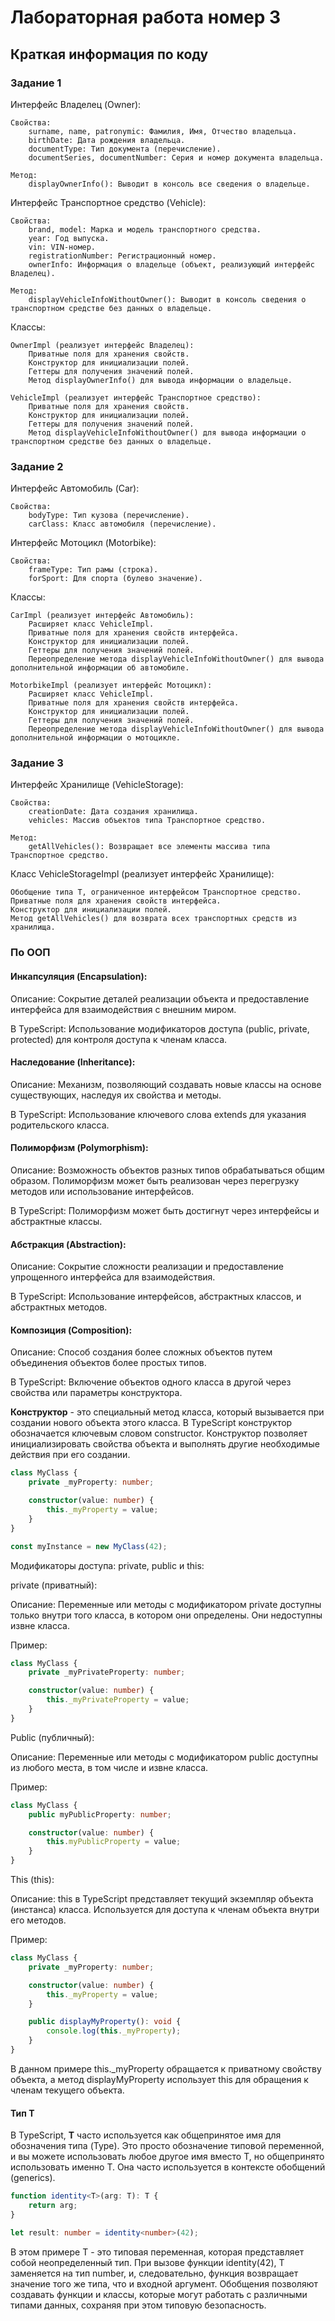 # Лабораторная работа номер 3

## Краткая информация по коду

### Задание 1

Интерфейс Владелец (Owner):

    Свойства:
        surname, name, patronymic: Фамилия, Имя, Отчество владельца.
        birthDate: Дата рождения владельца.
        documentType: Тип документа (перечисление).
        documentSeries, documentNumber: Серия и номер документа владельца.

    Метод:
        displayOwnerInfo(): Выводит в консоль все сведения о владельце.

Интерфейс Транспортное средство (Vehicle):

    Свойства:
        brand, model: Марка и модель транспортного средства.
        year: Год выпуска.
        vin: VIN-номер.
        registrationNumber: Регистрационный номер.
        ownerInfo: Информация о владельце (объект, реализующий интерфейс Владелец).

    Метод:
        displayVehicleInfoWithoutOwner(): Выводит в консоль сведения о транспортном средстве без данных о владельце.

Классы:

    OwnerImpl (реализует интерфейс Владелец):
        Приватные поля для хранения свойств.
        Конструктор для инициализации полей.
        Геттеры для получения значений полей.
        Метод displayOwnerInfo() для вывода информации о владельце.

    VehicleImpl (реализует интерфейс Транспортное средство):
        Приватные поля для хранения свойств.
        Конструктор для инициализации полей.
        Геттеры для получения значений полей.
        Метод displayVehicleInfoWithoutOwner() для вывода информации о транспортном средстве без данных о владельце.

### Задание 2

Интерфейс Автомобиль (Car):

    Свойства:
        bodyType: Тип кузова (перечисление).
        carClass: Класс автомобиля (перечисление).

Интерфейс Мотоцикл (Motorbike):

    Свойства:
        frameType: Тип рамы (строка).
        forSport: Для спорта (булево значение).

Классы:

    CarImpl (реализует интерфейс Автомобиль):
        Расширяет класс VehicleImpl.
        Приватные поля для хранения свойств интерфейса.
        Конструктор для инициализации полей.
        Геттеры для получения значений полей.
        Переопределение метода displayVehicleInfoWithoutOwner() для вывода дополнительной информации об автомобиле.

    MotorbikeImpl (реализует интерфейс Мотоцикл):
        Расширяет класс VehicleImpl.
        Приватные поля для хранения свойств интерфейса.
        Конструктор для инициализации полей.
        Геттеры для получения значений полей.
        Переопределение метода displayVehicleInfoWithoutOwner() для вывода дополнительной информации о мотоцикле.

### Задание 3

Интерфейс Хранилище (VehicleStorage):

    Свойства:
        creationDate: Дата создания хранилища.
        vehicles: Массив объектов типа Транспортное средство.

    Метод:
        getAllVehicles(): Возвращает все элементы массива типа Транспортное средство.

Класс VehicleStorageImpl (реализует интерфейс Хранилище):

    Обобщение типа T, ограниченное интерфейсом Транспортное средство.
    Приватные поля для хранения свойств интерфейса.
    Конструктор для инициализации полей.
    Метод getAllVehicles() для возврата всех транспортных средств из хранилища.

### По ООП

#### Инкапсуляция (Encapsulation):

Описание: Сокрытие деталей реализации объекта и предоставление интерфейса для взаимодействия с внешним миром.

В TypeScript: Использование модификаторов доступа (public, private, protected) для контроля доступа к членам класса.

#### Наследование (Inheritance):

Описание: Механизм, позволяющий создавать новые классы на основе существующих, наследуя их свойства и методы.

В TypeScript: Использование ключевого слова extends для указания родительского класса.

#### Полиморфизм (Polymorphism):

Описание: Возможность объектов разных типов обрабатываться общим образом. Полиморфизм может быть реализован через перегрузку методов или использование интерфейсов.

В TypeScript: Полиморфизм может быть достигнут через интерфейсы и абстрактные классы.

#### Абстракция (Abstraction):

Описание: Сокрытие сложности реализации и предоставление упрощенного интерфейса для взаимодействия.

В TypeScript: Использование интерфейсов, абстрактных классов, и абстрактных методов.

#### Композиция (Composition):

Описание: Способ создания более сложных объектов путем объединения объектов более простых типов.

В TypeScript: Включение объектов одного класса в другой через свойства или параметры конструктора.

**Конструктор** - это специальный метод класса, который вызывается при создании нового объекта этого класса. В TypeScript конструктор обозначается ключевым словом constructor. Конструктор позволяет инициализировать свойства объекта и выполнять другие необходимые действия при его создании.
```typescript
class MyClass {
    private _myProperty: number;

    constructor(value: number) {
        this._myProperty = value;
    }
}

const myInstance = new MyClass(42);

```

Модификаторы доступа: private, public и this:

private (приватный):

Описание: Переменные или методы с модификатором private доступны только внутри того класса, в котором они определены. Они недоступны извне класса.

Пример:

```typescript
class MyClass {
    private _myPrivateProperty: number;

    constructor(value: number) {
        this._myPrivateProperty = value;
    }
}
```

Public (публичный):

Описание: Переменные или методы с модификатором public доступны из любого места, в том числе и извне класса.

Пример:  

```typescript
class MyClass {
    public myPublicProperty: number;

    constructor(value: number) {
        this.myPublicProperty = value;
    }
}
```

This (this):

Описание: this в TypeScript представляет текущий экземпляр объекта (инстанса) класса. Используется для доступа к членам объекта внутри его методов.

Пример:

```typescript
class MyClass {
    private _myProperty: number;

    constructor(value: number) {
        this._myProperty = value;
    }

    public displayMyProperty(): void {
        console.log(this._myProperty);
    }
}
```

В данном примере this._myProperty обращается к приватному свойству объекта, а метод displayMyProperty использует this для обращения к членам текущего объекта.

#### Тип T
В TypeScript, **T** часто используется как общепринятое имя для обозначения типа (Type). Это просто обозначение типовой переменной, и вы можете использовать любое другое имя вместо T, но общепринято использовать именно T. Она часто используется в контексте обобщений (generics).

```typescript
function identity<T>(arg: T): T {
    return arg;
}

let result: number = identity<number>(42);

```

В этом примере T - это типовая переменная, которая представляет собой неопределенный тип. При вызове функции identity<number>(42), T заменяется на тип number, и, следовательно, функция возвращает значение того же типа, что и входной аргумент. Обобщения позволяют создавать функции и классы, которые могут работать с различными типами данных, сохраняя при этом типовую безопасность.
